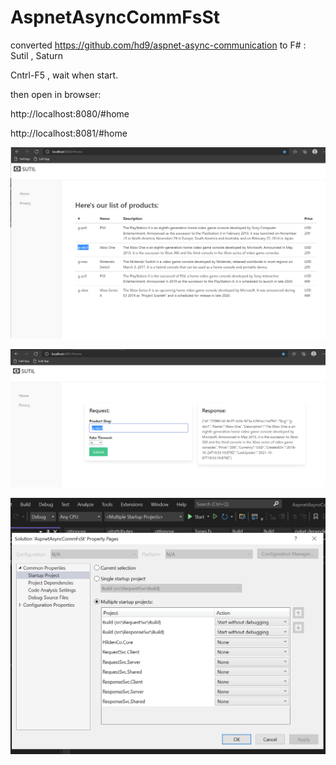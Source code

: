 # AspnetAsyncCommFsSt

converted https://github.com/hd9/aspnet-async-communication to F# : Sutil , Saturn


Cntrl-F5  , wait when start.

then open in browser:

http://localhost:8080/#home

http://localhost:8081/#home



![](/images/img1.png)


![](/images/img2.png)


![](/images/img3.png)